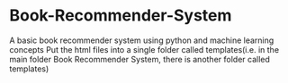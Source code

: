 # Book-Recommender-System
A basic book recommender system using python and machine learning concepts
Put the html files into a single folder called templates(i.e. in the main folder Book Recommender System, there is another folder called templates)
